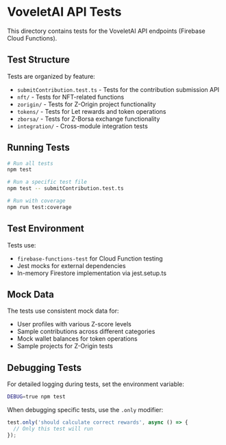 # VoveletAI API Tests

This directory contains tests for the VoveletAI API endpoints (Firebase Cloud Functions).

## Test Structure

Tests are organized by feature:

- `submitContribution.test.ts` - Tests for the contribution submission API
- `nft/` - Tests for NFT-related functions
- `zorigin/` - Tests for Z-Origin project functionality 
- `tokens/` - Tests for Let rewards and token operations
- `zborsa/` - Tests for Z-Borsa exchange functionality
- `integration/` - Cross-module integration tests

## Running Tests

```bash
# Run all tests
npm test

# Run a specific test file
npm test -- submitContribution.test.ts

# Run with coverage
npm run test:coverage
```

## Test Environment

Tests use:
- `firebase-functions-test` for Cloud Function testing
- Jest mocks for external dependencies
- In-memory Firestore implementation via jest.setup.ts

## Mock Data

The tests use consistent mock data for:
- User profiles with various Z-score levels
- Sample contributions across different categories
- Mock wallet balances for token operations
- Sample projects for Z-Origin tests

## Debugging Tests

For detailed logging during tests, set the environment variable:

```bash
DEBUG=true npm test
```

When debugging specific tests, use the `.only` modifier:

```typescript
test.only('should calculate correct rewards', async () => {
  // Only this test will run
});
```